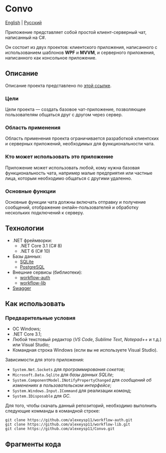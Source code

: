# Convo 

[English](README.md) | [Русский](README.ru.md)

Приложение представляет собой простой клиент-серверный чат, написанный на C#.

Он состоит из двух проектов: клиентского приложения, написанного с использованием шаблонов **WPF** и **MVVM**, и серверного приложения, написанного как консольное приложение.

## Описание

Описание проекта представлено по [этой ссылке](../../docs/src/Convo/Description.ru.md).

### Цели

Цели проекта — создать базовое чат-приложение, позволяющее пользователям общаться друг с другом через сервер.

### Область применения

Область применения проекта ограничивается разработкой клиентских и серверных приложений, необходимых для функциональности чата.

### Кто может использовать это приложение

Приложение может использовать любой, кому нужна базовая функциональность чата, например малые предприятия или частные лица, которым необходимо общаться с другими удаленно.

### Основные функции

Основные функции чата должны включать отправку и получение сообщений, отображение онлайн-пользователей и обработку нескольких подключений к серверу.

## Технологии 

- .NET фреймворки:
    - .NET Core 3.1 (C# 8)
    - .NET 6 (C# 10)
- Базы данных: 
    - [SQLite](https://github.com/sqlite/sqlite)
    - [PostgreSQL](https://www.postgresql.org/)
- Внешние сервисы (библиотеки): 
    - [workflow-auth](https://github.com/alexeysp11/workflow-auth)
    - [workflow-lib](https://github.com/alexeysp11/workflow-lib)
- [Swagger](https://swagger.io/tools/swagger-ui)

## Как использовать

### Предварительные условия

- ОС Windows;
- .NET Core 3.1;
- Любой текстовый редактор (*VS Code*, *Sublime Text*, *Notepad++* и т.д.) или Visual Studio;
- Командная строка Windows (если вы не используете Visual Studio).

Зависимости для этого приложения:

- `System.Net.Sockets` для *программирования сокетов*;
- `Microsoft.Data.Sqlite` для *базы данных SQLite*;
- `System.ComponentModel.INotifyPropertyChanged` для *сообщений об изменениях в пользовательском интерфейсе*;
- `System.Windows.Input.ICommand` для реализации *команд*;
- `System.IDisposable` для *GC*.

Для того, чтобы скачать данный репозиторий, необходимо выполнить следующие комманды в командной строке:
```
git clone https://github.com/alexeysp11/workflow-auth.git
git clone https://github.com/alexeysp11/workflow-lib.git
git clone https://github.com/alexeysp11/Convo.git
```

## Фрагменты кода
